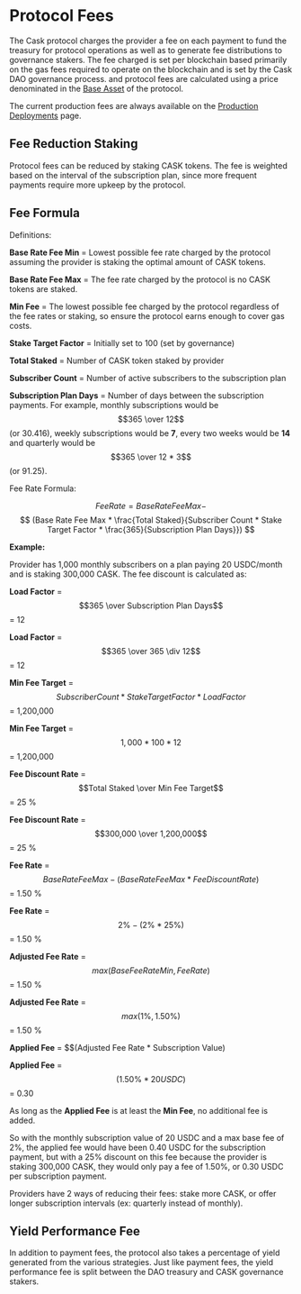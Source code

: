# Protocol Fees

The Cask protocol charges the provider a fee on each payment to fund the treasury for protocol operations as well as to 
generate fee distributions to governance stakers. The fee charged is set per blockchain based primarily on the gas fees
required to operate on the blockchain and is set by the Cask DAO governance process. and protocol fees are calculated
using a price denominated in the [Base Asset](/protocol-operation.md#base-asset) of the 
protocol.

The current production fees are always available on the [Production Deployments](/deployments/production.md) page.

## Fee Reduction Staking

Protocol fees can be reduced by staking CASK tokens. The fee is weighted based on the interval of the subscription plan, 
since more frequent payments require more upkeep by the protocol.

## Fee Formula

Definitions:

**Base Rate Fee Min** = Lowest possible fee rate charged by the protocol assuming the provider is staking the optimal amount of CASK tokens.

**Base Rate Fee Max** = The fee rate charged by the protocol is no CASK tokens are staked.

**Min Fee** = The lowest possible fee charged by the protocol regardless of the fee rates or staking, so ensure the protocol earns enough to cover gas costs.

**Stake Target Factor** = Initially set to 100 (set by governance)

**Total Staked** = Number of CASK token staked by provider

**Subscriber Count** = Number of active subscribers to the subscription plan

**Subscription Plan Days** = Number of days between the subscription payments. For example, monthly subscriptions would
be $$365 \over 12$$(or 30.416), weekly subscriptions would be **7**, every two weeks would be **14** and quarterly would
be $$365 \over 12 * 3$$(or 91.25).

Fee Rate Formula:

$$
Fee Rate = Base Rate Fee Max -
$$
$$
(Base Rate Fee Max * \frac{Total Staked}{Subscriber Count * Stake Target Factor * \frac{365}{Subscription Plan Days}})
$$

**Example:**

Provider has 1,000 monthly subscribers on a plan paying 20 USDC/month and is staking 300,000 CASK. The fee discount is
calculated as:

**Load Factor** = $$365 \over Subscription Plan Days$$= 12

**Load Factor** = $$365 \over 365 \div 12$$= 12

**Min Fee Target** = $$Subscriber Count * Stake Target Factor * Load Factor$$= 1,200,000

**Min Fee Target** = $$1,000 * 100 * 12$$= 1,200,000

**Fee Discount Rate** = $$Total Staked \over Min Fee Target$$= 25 %

**Fee Discount Rate** = $$300,000 \over 1,200,000$$= 25 %

**Fee Rate** =$$Base Rate Fee Max - (Base Rate Fee Max * Fee Discount Rate)$$= 1.50 %

**Fee Rate** =$$2 \% - (2 \% * 25 \%)$$= 1.50 %

**Adjusted Fee Rate** = $$max(Base Fee Rate Min, Fee Rate)$$= 1.50 %

**Adjusted Fee Rate** = $$max(1 \%, 1.50 \%)$$= 1.50 %

**Applied Fee** = $$(Adjusted Fee Rate * Subscription Value)

**Applied Fee** = $$(1.50 \% * 20 USDC)$$= 0.30

As long as the **Applied Fee** is at least the **Min Fee**, no additional fee is added.

So with the monthly subscription value of 20 USDC and a max base fee of 2%, the applied fee would have been 0.40 USDC
for the subscription payment, but with a 25% discount on this fee because the provider is staking 300,000 CASK, they 
would only pay a fee of 1.50%, or 0.30 USDC per subscription payment.

Providers have 2 ways of reducing their fees: stake more CASK, or offer longer subscription intervals (ex: quarterly
instead of monthly).

## Yield Performance Fee

In addition to payment fees, the protocol also takes a percentage of yield generated from the various strategies. Just
like payment fees, the yield performance fee is split between the DAO treasury and CASK governance stakers.
